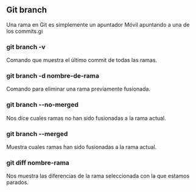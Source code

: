 ## Git branch
Una rama en Git es simplemente un apuntador Móvil apuntando a una de los commits.gi

### git branch -v
Comando que muestra el último commit de todas las ramas.

### git branch -d nombre-de-rama
Comando para eliminar una rama previamente fusionada.

### git branch --no-merged
Nos dice cuales ramas no han sido fusionadas a la rama actual.

### git branch --merged
Muestra cuales ramas han sido fusionadas a la rama actual.

### git diff nombre-rama
Nos muestra las diferencias de la rama seleccionada con la que estamos parados.